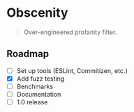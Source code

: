 # Obscenity

> Over-engineered profanity filter.

## Roadmap

- [ ] Set up tools (ESLint, Commitizen, etc.)
- [x] Add fuzz testing
- [ ] Benchmarks
- [ ] Documentation
- [ ] 1.0 release
